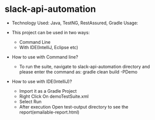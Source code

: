 # slack-api-automation


- Technology Used: Java, TestNG, RestAssured, Gradle
Usage:
- This project can be used in two ways:

   - Command Line
   - With IDE(IntelliJ, Eclipse etc)
- How to use with Command line?
    - To run the suite, navigate to slack-api-automation directory and 
    please enter the command as: gradle clean build -PDemo

- How to use with IDE(IntelliJ)?
    - Import it as a Gradle Project
    - Right Click On demoTestSuite.xml
    - Select Run 
    - After execution Open test-output directory to see the report(emailable-report.html)